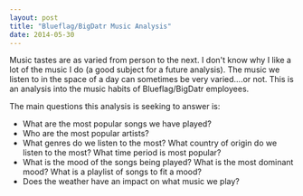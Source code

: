 ```yaml
---
layout: post
title: "Blueflag/BigDatr Music Analysis"
date: 2014-05-30
---
```


Music tastes are as varied from person to the next. I don't know why I like a lot of the music I do (a good subject for a future analysis).
The music we listen to in the space of a day can sometimes be very varied....or not. This is an analysis into the music habits of Blueflag/BigDatr employees.

The main questions this analysis is seeking to answer is:
- What are the most popular songs we have played?
- Who are the most popular artists?
- What genres do we listen to the most? What country of origin do we listen to the most? What time period is most popular?
- What is the mood of the songs being played? What is the most dominant mood? What is a playlist of songs to fit a mood?
- Does the weather have an impact on what music we play?

